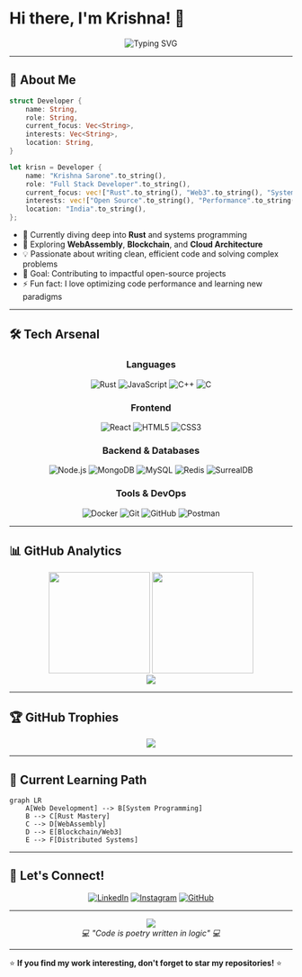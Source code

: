 # Hi there, I'm Krishna! 👋

<div align="center">
  <img src="https://readme-typing-svg.herokuapp.com?font=Fira+Code&weight=500&size=22&pause=1000&color=6366F1&center=true&vCenter=true&width=435&lines=Full+Stack+Web+Developer;Rust+Enthusiast;Always+Learning+New+Tech;Building+Amazing+Projects" alt="Typing SVG" />
</div>

---

## 🚀 About Me

```rust
struct Developer {
    name: String,
    role: String,
    current_focus: Vec<String>,
    interests: Vec<String>,
    location: String,
}

let krisn = Developer {
    name: "Krishna Sarone".to_string(),
    role: "Full Stack Developer".to_string(),
    current_focus: vec!["Rust".to_string(), "Web3".to_string(), "System Design".to_string()],
    interests: vec!["Open Source".to_string(), "Performance".to_string(), "Innovation".to_string()],
    location: "India".to_string(),
};
```

- 🔭 Currently diving deep into **Rust** and systems programming
- 🌱 Exploring **WebAssembly**, **Blockchain**, and **Cloud Architecture**
- 💡 Passionate about writing clean, efficient code and solving complex problems
- 🎯 Goal: Contributing to impactful open-source projects
- ⚡ Fun fact: I love optimizing code performance and learning new paradigms

---

## 🛠️ Tech Arsenal

<div align="center">

### Languages
![Rust](https://img.shields.io/badge/Rust-000000?style=for-the-badge&logo=rust&logoColor=white)
![JavaScript](https://img.shields.io/badge/JavaScript-F7DF1E?style=for-the-badge&logo=javascript&logoColor=black)
![C++](https://img.shields.io/badge/C++-00599C?style=for-the-badge&logo=c%2B%2B&logoColor=white)
![C](https://img.shields.io/badge/C-00599C?style=for-the-badge&logo=c&logoColor=white)

### Frontend
![React](https://img.shields.io/badge/React-20232A?style=for-the-badge&logo=react&logoColor=61DAFB)
![HTML5](https://img.shields.io/badge/HTML5-E34F26?style=for-the-badge&logo=html5&logoColor=white)
![CSS3](https://img.shields.io/badge/CSS3-1572B6?style=for-the-badge&logo=css3&logoColor=white)

### Backend & Databases
![Node.js](https://img.shields.io/badge/Node.js-43853D?style=for-the-badge&logo=node.js&logoColor=white)
![MongoDB](https://img.shields.io/badge/MongoDB-4EA94B?style=for-the-badge&logo=mongodb&logoColor=white)
![MySQL](https://img.shields.io/badge/MySQL-4479A1?style=for-the-badge&logo=mysql&logoColor=white)
![Redis](https://img.shields.io/badge/Redis-DD0031?style=for-the-badge&logo=redis&logoColor=white)
![SurrealDB](https://img.shields.io/badge/SurrealDB-FF00A0?style=for-the-badge&logo=surrealdb&logoColor=white)

### Tools & DevOps
![Docker](https://img.shields.io/badge/Docker-0db7ed?style=for-the-badge&logo=docker&logoColor=white)
![Git](https://img.shields.io/badge/Git-F05033?style=for-the-badge&logo=git&logoColor=white)
![GitHub](https://img.shields.io/badge/GitHub-100000?style=for-the-badge&logo=github&logoColor=white)
![Postman](https://img.shields.io/badge/Postman-FF6C37?style=for-the-badge&logo=postman&logoColor=white)

</div>

---

## 📊 GitHub Analytics

<div align="center">
  <img height="180em" src="https://github-readme-stats.vercel.app/api?username=krisn2&show_icons=true&theme=tokyonight&include_all_commits=true&count_private=true&hide_border=true"/>
  <img height="180em" src="https://github-readme-stats.vercel.app/api/top-langs/?username=krisn2&layout=compact&langs_count=8&theme=tokyonight&hide_border=true"/>
</div>

<div align="center">
  <img src="https://github-readme-streak-stats.herokuapp.com/?user=krisn2&theme=tokyonight&hide_border=true" />
</div>

---

## 🏆 GitHub Trophies

<div align="center">
  <img src="https://github-profile-trophy.vercel.app/?username=krisn2&theme=tokyonight&no-frame=true&no-bg=false&margin-w=4&row=1" />
</div>

---

## 🌟 Current Learning Path

```mermaid
graph LR
    A[Web Development] --> B[System Programming]
    B --> C[Rust Mastery]
    C --> D[WebAssembly]
    D --> E[Blockchain/Web3]
    E --> F[Distributed Systems]
```

---

## 🤝 Let's Connect!

<div align="center">

[![LinkedIn](https://img.shields.io/badge/LinkedIn-0077B5?style=for-the-badge&logo=linkedin&logoColor=white)](https://www.linkedin.com/in/krishna-sarone-89b819297/)
[![Instagram](https://img.shields.io/badge/Instagram-E4405F?style=for-the-badge&logo=instagram&logoColor=white)](https://instagram.com/krisn_2_)
[![GitHub](https://img.shields.io/badge/GitHub-100000?style=for-the-badge&logo=github&logoColor=white)](https://github.com/krisn2)

</div>

---

<div align="center">
  <img src="https://komarev.com/ghpvc/?username=krisn2&color=blueviolet&style=for-the-badge&label=Profile+Views" />
</div>

<div align="center">
  <i>💻 "Code is poetry written in logic" 💻</i>
</div>

---

⭐ **If you find my work interesting, don't forget to star my repositories!** ⭐
